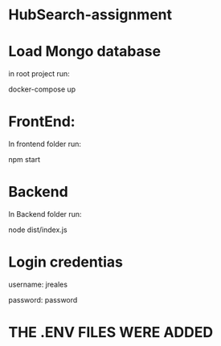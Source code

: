 # HubSearch-assignment

# Load Mongo database

in root project run:

docker-compose up

# FrontEnd:

In frontend folder run:

npm start


# Backend

In Backend folder run:

node dist/index.js

# Login credentias

username: jreales

password: password

# THE .ENV FILES WERE ADDED

